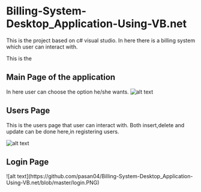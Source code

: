 # Billing-System-Desktop_Application-Using-VB.net

This is the project based on c# visual studio. In here there is a billing system which user can interact with.


This is the <h2>Main Page of the application</h2>
In here user can choose the option he/she wants.
![alt text](https://github.com/pasan04/Billing-System-Desktop_Application-Using-VB.net/blob/master/storeManagement1.PNG)

<h2>Users Page</h2>

This is the users page that user can interact with. Both insert,delete and update can be done here,in registering users.

![alt text](https://github.com/pasan04/Billing-System-Desktop_Application-Using-VB.net/blob/master/storemanagement2.PNG)


<h2>Login Page</h2>
![alt text](https://github.com/pasan04/Billing-System-Desktop_Application-Using-VB.net/blob/master/login.PNG)
